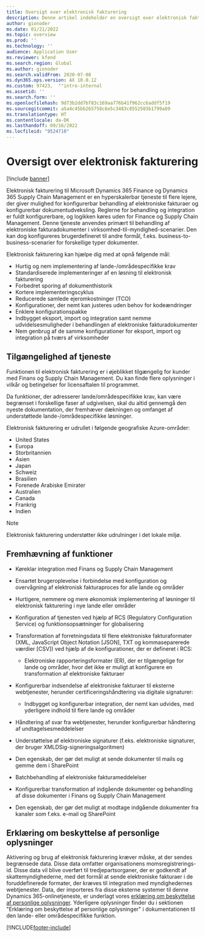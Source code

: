 ```yaml
---
title: Oversigt over elektronisk fakturering
description: Denne artikel indeholder en oversigt over elektronisk fakturering i Microsoft Dynamics 365 Finance og Dynamics 365 Supply Chain Management.
author: gionoder
ms.date: 01/21/2022
ms.topic: overview
ms.prod: ''
ms.technology: ''
audience: Application User
ms.reviewer: kfend
ms.search.region: Global
ms.author: gionoder
ms.search.validFrom: 2020-07-08
ms.dyn365.ops.version: AX 10.0.12
ms.custom: 97423,  ""intro-internal
ms.assetid: ''
ms.search.form: ''
ms.openlocfilehash: 9d73b2dd7bf83c169aa776b41f962cc6addf5f19
ms.sourcegitcommit: a5a4c45bb265758c6e5c3483c8552503b1799a89
ms.translationtype: HT
ms.contentlocale: da-DK
ms.lasthandoff: 09/16/2022
ms.locfileid: "9524710"
---
```

# <a name="electronic-invoicing-overview"></a>Oversigt over elektronisk fakturering

[!include [banner](../includes/banner.md)]

Elektronisk fakturering til Microsoft Dynamics 365 Finance og Dynamics 365 Supply Chain Management er en hyperskalerbar tjeneste til flere lejere, der giver mulighed for konfigurerbar behandling af elektroniske fakturaer og konfigurerbar dokumentudveksling. Reglerne for behandling og integration er fuldt konfigurerbare, og logikken køres uden for Finance og Supply Chain Management. Denne tjeneste anvendes primært til behandling af elektroniske fakturadokumenter i virksomhed-til-myndighed-scenarier. Den kan dog konfigureres brugerdefineret til andre formål, f.eks. business-to-business-scenarier for forskellige typer dokumenter.

Elektronisk fakturering kan hjælpe dig med at opnå følgende mål:

- Hurtig og nem implementering af lande-/områdespecifikke krav
- Standardiserede implementeringer af en løsning til elektronisk fakturering
- Forbedret sporing af dokumenthistorik
- Kortere implementeringscyklus
- Reducerede samlede ejeromkostninger (TCO)
- Konfigurationer, der nemt kan justeres uden behov for kodeændringer
- Enklere konfigurationspakke
- Indbygget eksport, import og integration samt nemme udvidelsesmuligheder i behandlingen af elektroniske fakturadokumenter
- Nem genbrug af de samme konfigurationer for eksport, import og integration på tværs af virksomheder

## <a name="service-availability"></a>Tilgængelighed af tjeneste

Funktionen til elektronisk fakturering er i øjeblikket tilgængelig for kunder med Finans og Supply Chain Management. Du kan finde flere oplysninger i vilkår og betingelser for licensaftalen til programmet.

Da funktioner, der adresserer lande/områdespecifikke krav, kan være begrænset i forskellige faser af udgivelsen, skal du altid gennemgå den nyeste dokumentation, der fremhæver dækningen og omfanget af understøttede lande-/områdespecifikke løsninger.

Elektronisk fakturering er udrullet i følgende geografiske Azure-områder:

- United States
- Europa
- Storbritannien
- Asien
- Japan
- Schweiz
- Brasilien
- Forenede Arabiske Emirater
- Australien
- Canada
- Frankrig
- Indien

> [!NOTE]
> Elektronisk fakturering understøtter ikke udrulninger i det lokale miljø.

## <a name="feature-highlights"></a>Fremhævning af funktioner

- Køreklar integration med Finans og Supply Chain Management
- Ensartet brugeroplevelse i forbindelse med konfiguration og overvågning af elektronisk fakturaproces for alle lande og områder
- Hurtigere, nemmere og mere økonomisk implementering af løsninger til elektronisk fakturering i nye lande eller områder
- Konfiguration af tjenesten ved hjælp af RCS (Regulatory Configuration Service) og funktionsopsætninger for globalisering
- Transformation af forretningsdata til flere elektroniske fakturaformater (XML, JavaScript Object Notation \[JSON\], TXT og kommaseparerede værdier \[CSV\]) ved hjælp af de konfigurationer, der er defineret i RCS:

    - Elektroniske rapporteringsformater (ER), der er tilgængelige for lande og områder, hvor det ikke er muligt at konfigurere en transformation af elektroniske fakturaer

- Konfigurerbar indsendelse af elektroniske fakturaer til eksterne webtjenester, herunder certificeringshåndtering via digitale signaturer:

    - Indbygget og konfigurerbar integration, der nemt kan udvides, med yderligere indhold til flere lande og områder

- Håndtering af svar fra webtjenester, herunder konfigurerbar håndtering af undtagelsesmeddelelser
- Understøttelse af elektroniske signaturer (f.eks. elektroniske signaturer, der bruger XMLDSig-signeringsalgoritmen)
- Den egenskab, der gør det muligt at sende dokumenter til mails og gemme dem i SharePoint
- Batchbehandling af elektroniske fakturameddelelser
- Konfigurerbar transformation af indgående dokumenter og behandling af disse dokumenter i Finans og Supply Chain Management
- Den egenskab, der gør det muligt at modtage indgående dokumenter fra kanaler som f.eks. e-mail og SharePoint

## <a name="privacy-notice"></a>Erklæring om beskyttelse af personlige oplysninger

Aktivering og brug af elektronisk fakturering kræver måske, at der sendes begrænsede data. Disse data omfatter organisationens momsregistrerings-id. Disse data vil blive overført til tredjepartsorganer, der er godkendt af skattemyndighederne, med det formål at sende elektroniske fakturaer i de foruddefinerede formater, der kræves til integration med myndighedernes webtjenester. Data, der importeres fra disse eksterne systemer til denne Dynamics 365-onlinetjeneste, er underlagt vores [erklæring om beskyttelse af personlige oplysninger](https://go.microsoft.com/fwlink/?LinkId=512132). Yderligere oplysninger finder du i sektionen "Erklæring om beskyttelse af personlige oplysninger" i dokumentationen til den lande- eller områdespecifikke funktion.

[!INCLUDE[footer-include](../../includes/footer-banner.md)]
